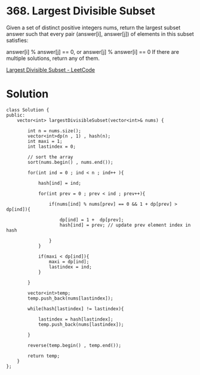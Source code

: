 # 368. Largest Divisible Subset

Given a set of distinct positive integers nums, return the largest subset answer such that every pair (answer[i], answer[j]) of elements in this subset satisfies:

answer[i] % answer[j] == 0, or
answer[j] % answer[i] == 0
If there are multiple solutions, return any of them.

[Largest Divisible Subset - LeetCode](https://leetcode.com/problems/largest-divisible-subset/description/)

# Solution

```
class Solution {
public:
    vector<int> largestDivisibleSubset(vector<int>& nums) {
        
        int n = nums.size();
        vector<int>dp(n , 1) , hash(n);
        int maxi = 1;
        int lastindex = 0;

        // sort the array
        sort(nums.begin() , nums.end());

        for(int ind = 0 ; ind < n ; ind++ ){

            hash[ind] = ind;

            for(int prev = 0 ; prev < ind ; prev++){

                if(nums[ind] % nums[prev] == 0 && 1 + dp[prev] > dp[ind]){

                    dp[ind] = 1 +  dp[prev];
                    hash[ind] = prev; // update prev element index in hash

                }
            }

            if(maxi < dp[ind]){
                maxi = dp[ind];
                lastindex = ind;
            }

        }

        vector<int>temp;
        temp.push_back(nums[lastindex]);

        while(hash[lastindex] != lastindex){

            lastindex = hash[lastindex];
            temp.push_back(nums[lastindex]);

        }
     
        reverse(temp.begin() , temp.end());

        return temp; 
    }
};
```